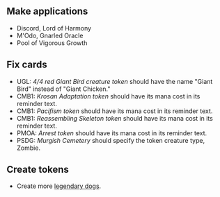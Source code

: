 ## Make applications

- Discord, Lord of Harmony
- M'Odo, Gnarled Oracle
- Pool of Vigorous Growth

## Fix cards

- UGL: _4/4 red Giant Bird creature token_ should have the name "Giant Bird" instead
  of "Giant Chicken."
- CMB1: _Krosan Adaptation token_ should have its mana cost in its reminder text.
- CMB1: _Pacifism token_ should have its mana cost in its reminder text.
- CMB1: _Reassembling Skeleton token_ should have its mana cost in its reminder text.
- PMOA: _Arrest token_ should have its mana cost in its reminder text.
- PSDG: _Murgish Cemetery_ should specify the token creature type, Zombie.

## Create tokens

- Create more
  [legendary dogs](https://scryfall.com/search?q=set%3Asld+art%3Adog&unique=art).
